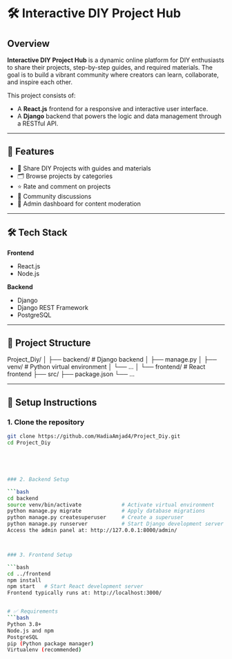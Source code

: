 # 🛠️ Interactive DIY Project Hub

## Overview

**Interactive DIY Project Hub** is a dynamic online platform for DIY enthusiasts to share their projects, step-by-step guides, and required materials. The goal is to build a vibrant community where creators can learn, collaborate, and inspire each other.

This project consists of:

- A **React.js** frontend for a responsive and interactive user interface.
- A **Django** backend that powers the logic and data management through a RESTful API.

---

## 🚀 Features

- 📁 Share DIY Projects with guides and materials
- 🗂️ Browse projects by categories
- ⭐ Rate and comment on projects
- 💬 Community discussions
- 🔐 Admin dashboard for content moderation

---

## 🛠️ Tech Stack

**Frontend**
- React.js
- Node.js

**Backend**
- Django
- Django REST Framework
- PostgreSQL

---

## 📂 Project Structure



Project_Diy/
│
├── backend/ # Django backend
│ ├── manage.py
│ ├── venv/ # Python virtual environment
│ └── ...
│
└── frontend/ # React frontend
├── src/
├── package.json
└── ...



---



## 🔧 Setup Instructions

### 1. Clone the repository

```bash
git clone https://github.com/HadiaAmjad4/Project_Diy.git
cd Project_Diy





### 2. Backend Setup

```bash
cd backend
source venv/bin/activate             # Activate virtual environment
python manage.py migrate             # Apply database migrations
python manage.py createsuperuser     # Create a superuser
python manage.py runserver           # Start Django development server
Access the admin panel at: http://127.0.0.1:8000/admin/



### 3. Frontend Setup

```bash
cd ../frontend
npm install
npm start   # Start React development server
Frontend typically runs at: http://localhost:3000/


# ✅ Requirements
```bash
Python 3.8+
Node.js and npm
PostgreSQL
pip (Python package manager)
Virtualenv (recommended)
